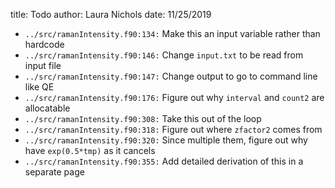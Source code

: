 title: Todo
author: Laura Nichols
date: 11/25/2019

* `../src/ramanIntensity.f90:134:` Make this an input variable rather than hardcode
* `../src/ramanIntensity.f90:146:` Change `input.txt` to be read from input file
* `../src/ramanIntensity.f90:147:` Change output to go to command line like QE
* `../src/ramanIntensity.f90:176:` Figure out why `interval` and `count2` are allocatable
* `../src/ramanIntensity.f90:308:` Take this out of the loop
* `../src/ramanIntensity.f90:318:` Figure out where `zfactor2` comes from
* `../src/ramanIntensity.f90:320:` Since multiple them, figure out why have `exp(0.5*tmp)` as it cancels
* `../src/ramanIntensity.f90:355:` Add detailed derivation of this in a separate page
